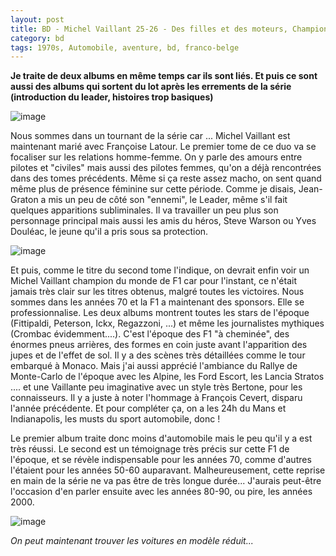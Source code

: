```yaml
---
layout: post
title: BD - Michel Vaillant 25-26 - Des filles et des moteurs, Champion du monde de Graton (1974-1975)
category: bd
tags: 1970s, Automobile, aventure, bd, franco-belge
---
```

**Je traite de deux albums en même temps car ils sont liés. Et puis ce sont aussi des albums qui sortent du lot après les errements de la série (introduction du leader, histoires trop basiques)**

![image](https://filedn.eu/llqi9IBxlYouGRXYG2xlROb/img/2018/fillesmoteurs.jpg)

Nous sommes dans un tournant de la série car ... Michel Vaillant est maintenant marié avec Françoise Latour. Le premier tome de ce duo va se focaliser sur les relations homme-femme. On y parle des amours entre pilotes et "civiles" mais aussi des pilotes femmes, qu'on a déjà rencontrées dans des tomes précédents. Même si ça reste assez macho, on sent quand même plus de présence féminine sur cette période. Comme je disais, Jean-Graton a mis un peu de côté son "ennemi", le Leader, même s'il fait quelques apparitions subliminales. Il va travailler un peu plus son personnage principal mais aussi les amis du héros, Steve Warson ou Yves Douléac, le jeune qu'il a pris sous sa protection. 

![image](https://filedn.eu/llqi9IBxlYouGRXYG2xlROb/img/2018/championmonde.jpg)

Et puis, comme le titre du second tome l'indique, on devrait enfin voir un Michel Vaillant champion du monde de F1 car pour l'instant, ce n'était jamais très clair sur les titres obtenus, malgré toutes les victoires. Nous sommes dans les années 70 et la F1 a maintenant des sponsors. Elle se professionnalise. Les deux albums montrent toutes les stars de l'époque (Fittipaldi, Peterson, Ickx, Regazzoni, ...) et même les journalistes mythiques (Crombac évidemment....). C'est l'époque des F1 "à cheminée", des énormes pneus arrières, des formes en coin juste avant l'apparition des jupes et de l'effet de sol. Il y a des scènes très détaillées comme le tour embarqué à Monaco. Mais j'ai aussi apprécié l'ambiance du Rallye de Monte-Carlo de l'époque avec les Alpine, les Ford Escort, les Lancia Stratos .... et une Vaillante peu imaginative avec un style très Bertone, pour les connaisseurs. Il y a juste à noter l'hommage à François Cevert, disparu l'année précédente. Et pour compléter ça, on a les 24h du Mans et Indianapolis, les musts du sport automobile, donc !

Le premier album traite donc moins d'automobile mais le peu qu'il y a est très réussi. Le second est un témoignage très précis sur cette F1 de l'époque, et se révèle indispensable pour les années 70, comme d'autres l'étaient pour les années 50-60 auparavant. Malheureusement, cette reprise en main de la série ne va pas être de très longue durée... J'aurais peut-être l'occasion d'en parler ensuite avec les années 80-90, ou pire, les années 2000.

![image](https://filedn.eu/llqi9IBxlYouGRXYG2xlROb/img/2018/vaillante74.jpg)

*On peut maintenant trouver les voitures en modèle réduit...*

